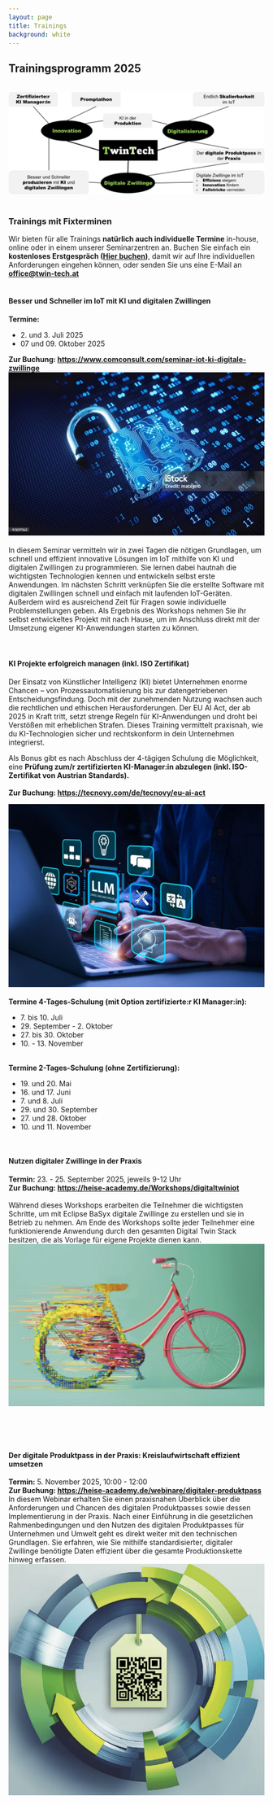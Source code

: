 ```yaml
---
layout: page
title: Trainings
background: white
---
```


<div class="col-lg-12 text-center">
	<h2 class="section-heading text-uppercase">Trainingsprogramm 2025</h2>
<br/>
</div>

<div class="col-md-12">
        <img src="..\assets\img\eigene\trainings_de.jpg" class="img-fluid" style="max-width: 100%;">
       </div>
<br/>




<div class="container">
<div class="row align-left">
        <h3> Trainings mit Fixterminen</h3>
        <p>Wir bieten für alle Trainings <b>natürlich auch individuelle Termine</b> in-house, online oder in einem unserer Seminarzentren an. Buchen Sie einfach ein <b>kostenloses Erstgespräch (<a href="https://outlook.office.com/bookwithme/user/a3368793e5a549bca2d7f1589bd9873e%40twin-tech.at?anonymous&isanonymous=true">Hier buchen</a>)</b>, damit wir auf Ihre individuellen Anforderungen eingehen können, oder senden Sie uns eine E-Mail an <b><a href="mailto:office@twin-tech.at">office@twin-tech.at</a></b>
        <br/><br/></p>
</div>
<div class="row align-left">
      <div class="col-md-8 align-middle">
        <h4>Besser und Schneller im IoT mit KI und digitalen Zwillingen</h4>
<b>Termine:</b>
<ul>
<li>2. und 3. Juli 2025</li>
<li>07 und 09. Oktober 2025</li>
</ul>
<b>Zur Buchung: <a href="https://www.comconsult.com/seminar-iot-ki-digitale-zwillinge/">https://www.comconsult.com/seminar-iot-ki-digitale-zwillinge</a></b><br/>
      </div>
<div class="col-md-4 text-left">
       <img src="..\assets\img\stockimages\lock.jpg" class="img-fluid" style="max-width: 100%;">
      </div>
</div>

<div class="row align-left">
<div class="col-md-12 text-left">
<br/>
In diesem Seminar vermitteln wir in zwei Tagen die nötigen Grundlagen, um schnell und effizient innovative Lösungen im IoT mithilfe von KI und digitalen Zwillingen zu programmieren.
Sie lernen dabei hautnah die wichtigsten Technologien kennen und entwickeln selbst erste Anwendungen. Im nächsten Schritt verknüpfen Sie die erstellte Software mit digitalen Zwillingen schnell und einfach mit laufenden IoT-Geräten.
Außerdem wird es ausreichend Zeit für Fragen sowie individuelle Problemstellungen geben. Als Ergebnis des Workshops nehmen Sie ihr selbst entwickeltes Projekt mit nach Hause, um im Anschluss direkt mit der Umsetzung eigener KI-Anwendungen starten zu können.
</div>
</div>
<br/><br/>
<div class="row align-left">
      <div class="col-md-8 align-middle">
<h4>KI Projekte erfolgreich managen (inkl. ISO Zertifikat)</h4>
Der Einsatz von Künstlicher Intelligenz (KI) bietet Unternehmen enorme Chancen – von Prozessautomatisierung bis zur datengetriebenen Entscheidungsfindung. Doch mit der zunehmenden Nutzung wachsen auch die rechtlichen und ethischen Herausforderungen. Der EU AI Act, der ab 2025 in Kraft tritt, setzt strenge Regeln für KI-Anwendungen und droht bei Verstößen mit erheblichen Strafen.
Dieses Training vermittelt praxisnah, wie du KI-Technologien sicher und rechtskonform in dein Unternehmen integrierst.

Als Bonus gibt es nach Abschluss der 4-tägigen Schulung die Möglichkeit, eine <b>Prüfung zum/r zertifizierten KI-Manager:in abzulegen (inkl. ISO-Zertifikat von Austrian Standards).</b>
<br/><br/>
<b>Zur Buchung: <a href="https://tecnovy.com/de/tecnovy/eu-ai-act">https://tecnovy.com/de/tecnovy/eu-ai-act</a> </b><br/>
</div>
<div class="col-md-4 text-left">
       <img src="..\assets\img\stockimages\ai_llm.jpg" class="img-fluid" style="max-width: 100%;">
</div>
</div>
<div class="row align-left">
      <div class="col-md-6 align-middle">
<br/><b>Termine 4-Tages-Schulung (mit Option zertifizierte:r KI Manager:in):</b>
<ul> 
<li>7. bis 10. Juli</li>
<li>29. September - 2. Oktober</li>
<li>27. bis 30. Oktober</li>
<li>10. - 13. November</li>
</ul>
</div>
<div class="col-md-6 align-middle">
<br/><b>Termine 2-Tages-Schulung (ohne Zertifizierung):</b>
<ul> 
<li>19. und 20. Mai</li>
<li>16. und 17. Juni</li>
<li>7. und 8. Juli</li>
<li>29. und 30. September</li>
<li>27. und 28. Oktober</li>
<li>10. und 11. November</li>
</ul>
</div>
</div>




<br/>


<div class="row align-left">
      <div class="col-md-8 align-middle">
<h4>Nutzen digitaler Zwillinge in der Praxis</h4>
<b>Termin:</b> 23. - 25. September 2025, jeweils 9-12 Uhr <br/>
<b>Zur Buchung: <a href="https://heise-academy.de/Workshops/digitaltwiniot">https://heise-academy.de/Workshops/digitaltwiniot</a></b><br/><br/>
Während dieses Workshops erarbeiten die Teilnehmer die wichtigsten Schritte, um mit Eclipse BaSyx digitale Zwillinge zu erstellen und sie in Betrieb zu nehmen. Am Ende des Workshops sollte jeder Teilnehmer eine funktionierende Anwendung durch den gesamten Digital Twin Stack besitzen, die als Vorlage für eigene Projekte dienen kann.
</div>
<div class="col-md-4 text-left">
       <img src="..\assets\img\stockimages\heise_dt.png" class="img-fluid" style="max-width: 100%;">
      </div>
</div>

<div class="row align-left">
<div class="col-md-12 text-left">
<br/>

<br/><br/>

<div class="row align-left">
      <div class="col-md-8 align-middle">
<h4>Der digitale Produktpass in der Praxis: Kreislaufwirtschaft effizient umsetzen</h4>
<b>Termin:</b> 5. November 2025, 10:00 - 12:00 <br/>
<b>Zur Buchung: <a href="https://heise-academy.de/webinare/digitaler-produktpass">https://heise-academy.de/webinare/digitaler-produktpass</a></b><br/>
In diesem Webinar erhalten Sie einen praxisnahen Überblick über die Anforderungen und Chancen des digitalen Produktpasses sowie dessen Implementierung in der Praxis. Nach einer Einführung in die gesetzlichen Rahmenbedingungen und den Nutzen des digitalen Produktpasses für Unternehmen und Umwelt geht es direkt weiter mit den technischen Grundlagen. Sie erfahren, wie Sie mithilfe standardisierter, digitaler Zwillinge benötigte Daten effizient über die gesamte Produktionskette hinweg erfassen.
</div>
<div class="col-md-4 text-left">
       <img src="..\assets\img\stockimages\heise_dpp.png" class="img-fluid" style="max-width: 100%;">
      </div>
</div>

<div class="row align-left">
<div class="col-md-12 text-left">
<br/>


